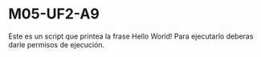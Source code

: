 # M05-UF2-A9
Este es un script que printea la frase Hello World!
Para ejecutarlo deberas darle permisos de ejecución.
